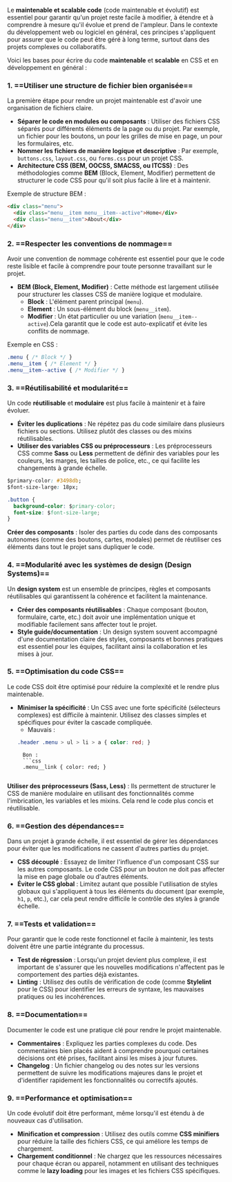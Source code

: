 Le **maintenable et scalable code** (code maintenable et évolutif) est essentiel pour garantir qu'un projet reste facile à modifier, à étendre et à comprendre à mesure qu'il évolue et prend de l'ampleur. Dans le contexte du développement web ou logiciel en général, ces principes s'appliquent pour assurer que le code peut être géré à long terme, surtout dans des projets complexes ou collaboratifs.

Voici les bases pour écrire du code **maintenable** et **scalable** en CSS et en développement en général :
### 1. ==**Utiliser une structure de fichier bien organisée**==

La première étape pour rendre un projet maintenable est d'avoir une organisation de fichiers claire.

- **Séparer le code en modules ou composants** : Utiliser des fichiers CSS séparés pour différents éléments de la page ou du projet. Par exemple, un fichier pour les boutons, un pour les grilles de mise en page, un pour les formulaires, etc.
- **Nommer les fichiers de manière logique et descriptive** : Par exemple, `buttons.css`, `layout.css`, ou `forms.css` pour un projet CSS.
- **Architecture CSS (BEM, OOCSS, SMACSS, ou ITCSS)** : Des méthodologies comme **BEM** (Block, Element, Modifier) permettent de structurer le code CSS pour qu'il soit plus facile à lire et à maintenir.

Exemple de structure BEM :
```html
<div class="menu">
  <div class="menu__item menu__item--active">Home</div>
  <div class="menu__item">About</div>
</div>

```
### 2. ==**Respecter les conventions de nommage**==

Avoir une convention de nommage cohérente est essentiel pour que le code reste lisible et facile à comprendre pour toute personne travaillant sur le projet.

- **BEM (Block, Element, Modifier)** : Cette méthode est largement utilisée pour structurer les classes CSS de manière logique et modulaire.
    - **Block** : L'élément parent principal (`menu`).
    - **Element** : Un sous-élément du block (`menu__item`).
    - **Modifier** : Un état particulier ou une variation (`menu__item--active`).Cela garantit que le code est auto-explicatif et évite les conflits de nommage.

Exemple en CSS :
``` css
.menu { /* Block */ }
.menu__item { /* Element */ }
.menu__item--active { /* Modifier */ }

```
### 3. ==**Réutilisabilité et modularité**==

Un code **réutilisable** et **modulaire** est plus facile à maintenir et à faire évoluer.

- **Éviter les duplications** : Ne répétez pas du code similaire dans plusieurs fichiers ou sections. Utilisez plutôt des classes ou des mixins réutilisables.
- **Utiliser des variables CSS ou préprocesseurs** : Les préprocesseurs CSS comme **Sass** ou **Less** permettent de définir des variables pour les couleurs, les marges, les tailles de police, etc., ce qui facilite les changements à grande échelle.
```css 
$primary-color: #3498db;
$font-size-large: 18px;

.button {
  background-color: $primary-color;
  font-size: $font-size-large;
}

```
**Créer des composants** : Isoler des parties du code dans des composants autonomes (comme des boutons, cartes, modales) permet de réutiliser ces éléments dans tout le projet sans dupliquer le code.
### 4. ==**Modularité avec les systèmes de design (Design Systems)**==

Un **design system** est un ensemble de principes, règles et composants réutilisables qui garantissent la cohérence et facilitent la maintenance.

- **Créer des composants réutilisables** : Chaque composant (bouton, formulaire, carte, etc.) doit avoir une implémentation unique et modifiable facilement sans affecter tout le projet.
- **Style guide/documentation** : Un design system souvent accompagné d'une documentation claire des styles, composants et bonnes pratiques est essentiel pour les équipes, facilitant ainsi la collaboration et les mises à jour.
### 5. ==**Optimisation du code CSS**==

Le code CSS doit être optimisé pour réduire la complexité et le rendre plus maintenable.

- **Minimiser la spécificité** : Un CSS avec une forte spécificité (sélecteurs complexes) est difficile à maintenir. Utilisez des classes simples et spécifiques pour éviter la cascade compliquée.
    - Mauvais :
    ```css
    .header .menu > ul > li > a { color: red; }

```
	 Bon :
	 ```css 
	 .menu__link { color: red; }


```
**Utiliser des préprocesseurs (Sass, Less)** : Ils permettent de structurer le CSS de manière modulaire en utilisant des fonctionnalités comme l'imbrication, les variables et les mixins. Cela rend le code plus concis et réutilisable.

### 6. ==**Gestion des dépendances**==

Dans un projet à grande échelle, il est essentiel de gérer les dépendances pour éviter que les modifications ne cassent d'autres parties du projet.

- **CSS découplé** : Essayez de limiter l'influence d'un composant CSS sur les autres composants. Le code CSS pour un bouton ne doit pas affecter la mise en page globale ou d'autres éléments.
- **Éviter le CSS global** : Limitez autant que possible l'utilisation de styles globaux qui s'appliquent à tous les éléments du document (par exemple, `h1`, `p`, etc.), car cela peut rendre difficile le contrôle des styles à grande échelle.
### 7. ==**Tests et validation**==

Pour garantir que le code reste fonctionnel et facile à maintenir, les tests doivent être une partie intégrante du processus.

- **Test de régression** : Lorsqu'un projet devient plus complexe, il est important de s'assurer que les nouvelles modifications n'affectent pas le comportement des parties déjà existantes.
- **Linting** : Utilisez des outils de vérification de code (comme **Stylelint** pour le CSS) pour identifier les erreurs de syntaxe, les mauvaises pratiques ou les incohérences.

### 8. ==**Documentation**==

Documenter le code est une pratique clé pour rendre le projet maintenable.

- **Commentaires** : Expliquez les parties complexes du code. Des commentaires bien placés aident à comprendre pourquoi certaines décisions ont été prises, facilitant ainsi les mises à jour futures.
- **Changelog** : Un fichier changelog ou des notes sur les versions permettent de suivre les modifications majeures dans le projet et d'identifier rapidement les fonctionnalités ou correctifs ajoutés.

### 9. ==**Performance et optimisation**==

Un code évolutif doit être performant, même lorsqu'il est étendu à de nouveaux cas d'utilisation.

- **Minification et compression** : Utilisez des outils comme **CSS minifiers** pour réduire la taille des fichiers CSS, ce qui améliore les temps de chargement.
- **Chargement conditionnel** : Ne chargez que les ressources nécessaires pour chaque écran ou appareil, notamment en utilisant des techniques comme le **lazy loading** pour les images et les fichiers CSS spécifiques.
